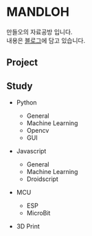 # MANDLOH
만들오의 자료공방 입니다.  
내용은 [블로그]에 담고 있습니다.  

## Project  


## Study
* Python  
  - General
  - Machine Learning  
  - Opencv  
  - GUI  

* Javascript
  - General
  - Machine Learning  
  - Droidscript
 
* MCU
  - ESP
  - MicroBit
  
* 3D Print



[블로그]:  https://mandloh.tistory.com
